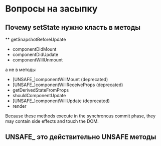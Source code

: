 # Вопросы на засыпку

## Почему setState нужно класть в методы

** getSnapshotBeforeUpdate
* componentDidMount
* componentDidUpdate
* componentWillUnmount

а не в методы

* [UNSAFE_]componentWillMount (deprecated)
* [UNSAFE_]componentWillReceiveProps (deprecated)
* getDerivedStateFromProps
* shouldComponentUpdate
* [UNSAFE_]componentWillUpdate (deprecated)
* render

Because these methods execute in the synchronous commit phase, they may contain side effects and touch the DOM.

## UNSAFE_ это действительно UNSAFE методы


